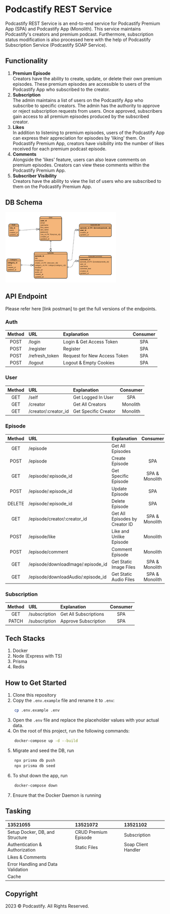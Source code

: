# Podcastify REST Service

Podcastify REST Service is an end-to-end service for Podcastify Premium App (SPA) and Podcastify App (Monolith). This service maintains Podcastify's creators and premium podcast. Furthermore, subscription status modification is also processed here with the help of Podcastify Subscription Service (Podcastify SOAP Service).

## Functionality
1. <b>Premium Episode</b> </br> Creators have the ability to create, update, or delete their own premium episodes. These premium episodes are accessible to users of the Podcastify App who subscribed to the creator.
2. <b>Subscription</b> </br> The admin maintains a list of users on the Podcastify App who subscribe to specific creators. The admin has the authority to approve or reject subscription requests from users. Once approved, subscribers gain access to all premium episodes produced by the subscribed creator.
3. <b>Likes</b> </br> In addition to listening to premium episodes, users of the Podcastify App can express their appreciation for episodes by 'liking' them. On Podcastify Premium App, creators have visibility into the number of likes received for each premium podcast episode.
4. <b>Comments</b> </br> Alongside the 'likes' feature, users can also leave comments on premium episodes. Creators can view these comments within the Podcastify Premium App.
5. <b>Subscriber Visibility</b> </br> Creators have the ability to view the list of users who are subscribed to them on the Podcastify Premium App.

## DB Schema
<img src="readme/rest_erd.png" width=350>

## API Endpoint
Please refer here [link postman] to get the full versions of the endpoints.

### Auth
|Method| URL | Explanation | Consumer |
|:--:|:--|:--|:--:|
| POST | /login | Login & Get Access Token | SPA |
| POST | /register | Register | SPA |
| POST | /refresh_token | Request for New Access Token | SPA |
| POST | /logout | Logout & Empty Cookies | SPA |

### User
|Method| URL | Explanation | Consumer |
|:--:|:--|:--|:--:|
| GET | /self | Get Logged In User | SPA |
| GET | /creator | Get All Creators | Monolith |
| GET | /creator/:creator_id | Get Specific Creator | Monolith |

### Episode
|Method| URL | Explanation | Consumer |
|:--:|:--|:--|:--:|
| GET | /episode | Get All Episodes |  |
| POST | /episode | Create Episode | SPA |
| GET | /episode/:episode_id | Get Specific Episode | SPA & Monolith |
| POST | /episode/:episode_id | Update Episode | SPA |
| DELETE | /episode/:episode_id | Delete Episode | SPA |
| GET | /episode/creator/:creator_id | Get All Episodes by Creator ID | SPA & Monolith |
| POST | /episode/like | Like and Unlike Episode | Monolith |
| POST | /episode/comment | Comment Episode | Monolith |
| GET | /episode/downloadImage/:episode_id | Get Static Image Files | SPA & Monolith |
| GET | /episode/downloadAudio/:episode_id | Get Static Audio Files | SPA & Monolith |

### Subscription
|Method| URL | Explanation | Consumer |
|:--:|:--|:--|:--:|
| GET | /subscription | Get All Subscriptions | SPA |
| PATCH | /subscription | Approve Subscription | SPA | 

## Tech Stacks  
1. Docker
2. Node (Express with TS)
3. Prisma
4. Redis

## How to Get Started
1. Clone this repository
2. Copy the `.env.example` file and rename it to `.env`:
```bash
    cp .env.example .env
```
3. Open the `.env` file and replace the placeholder values with your actual data.
4. On the root of this project, run the following commands:
```bash
    docker-compose up -d --build
```
5. Migrate and seed the DB, run
```bash
    npx prisma db push
    npx prisma db seed
```
6. To shut down the app, run
```bash
    docker-compose down
```
7. Ensure that the Docker Daemon is running

## Tasking
| 13521055                            | 13521072               | 13521102                   |
| :---------------------------------- | :--------------------- | :------------------------- |
| Setup Docker, DB, and Structure     | CRUD Premium Episode   | Subscription               |
| Authentication & Authorization      | Static Files           | Soap Client Handler        |
| Likes & Comments                    |                        |                            |
| Error Handling and Data Validation  |                        |                            |
| Cache                               |                        |                            |

## Copyright
2023 © Podcastify. All Rights Reserved.
